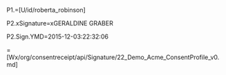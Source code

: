 P1.=[U/id/roberta_robinson]

P2.xSignature=xGERALDINE GRABER

P2.Sign.YMD=2015-12-03:22:32:06

=[Wx/org/consentreceipt/api/Signature/22_Demo_Acme_ConsentProfile_v0.md]